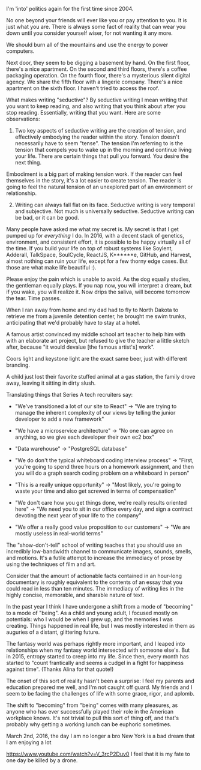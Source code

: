 I'm 'into' politics again for the first time since 2004.

No one beyond your friends will ever like you or pay attention to you.  It is
just what you are.  There is always some fact of reality that can wear you down 
until you consider yourself wiser, for not wanting it any more.

We should burn all of the mountains and use the energy to power computers.

Next door, they seem to be digging a basement by hand.  On the first floor,
there's a nice apartment.  On the second and third floors, there's a coffee
packaging operation.  On the fourth floor, there's a mysterious silent digital
agency.  We share the fifth floor with a lingerie company.  There's a nice
apartment on the sixth floor.  I haven't tried to access the roof.  

What makes writing "seductive"?  By seductive writing I mean writing that you
want to keep reading, and also writing that you think about after you stop
reading.  Essentially, writing that you want.  Here are some observations:

1) Two key aspects of seductive writing are the creation of tension, and
effectively embodying the reader within the story.  Tension doesn't necessarily
have to seem "tense".  The tension I'm referring to is the tension that compels
you to wake up in the morning and continue living your life.  There are certain
things that pull you forward.  You desire the next thing.  

Embodiment is a big part of making tension work.  If the reader can feel
themselves in the story, it's a lot easier to create tension.  The reader is
going to feel the natural tension of an unexplored part of an environment or
relationship.

2) Writing can always fall flat on its face.  Seductive writing is very temporal
and subjective.  Not much is universally seductive.  Seductive writing can be
bad, or it can be good.

Many people have asked me what my secret is.  My secret is that I get pumped up
for *everything* I do.  In 2016, with a decent stack of genetics, environment,
and consistent effort, it is possible to be happy virtually all of the time.  If
you build your life on top of robust systems like Soylent, Adderall, TalkSpace,
SoulCycle, ReactJS, K******e, GitHub, and Harvest, almost nothing can ruin your
life, except for a few thorny edge cases.  But those are what make life
beautiful :). 

Please enjoy the pain which is unable to avoid. 
As the dog equally studies, the gentleman equally plays. 
If you nap now, you will interpret a dream, but if 
you wake, you will realize it. 
Now drips the saliva, will become tomorrow the tear.
Time passes.

When I ran away from home and my dad had to fly to North Dakota to retrieve me
from a juvenile detention center, he brought me swim trunks, anticipating that
we'd probably have to stay at a hotel.

A famous artist convinced my middle school art teacher to help him with with an
elaborate art project, but refused to give the teacher a little sketch after,
because "it would devalue [the famous artist's] work".

Coors light and keystone light are the exact same beer, just with different
branding.

A child just lost their favorite stuffed animal at a gas station, the family
drove away, leaving it sitting in dirty slush.


Translating things that Series A tech recruiters say:

- "We've transitioned a lot of our site to React" -> "We are trying to manage the
inherent complexity of our views by telling the junior developer to add a new
framework"

- "We have a microservice architecture" -> "No one can agree on anything, so we
give each developer their own ec2 box"

- "Data warehouse" -> "PostgreSQL database"

- "We do don't the typical whiteboard coding interview process" -> "First, you're
going to spend three hours on a homework assignment, and then you will do a
graph search coding problem on a whiteboard in person"

- "This is a really unique opportunity" -> "Most likely, you're going to waste
your time and also get screwed in terms of compensation"

- "We don't care how you get things done, we're really results oriented here" ->
"We need you to sit in our office every day, and sign a contract
devoting the next year of your life to the company"

- "We offer a really good value proposition to our customers" -> "We are mostly
useless in real-world terms"

The "show-don't-tell" school of writing teaches that you should use an
incredibly low-bandwidth channel to communicate images, sounds, smells, and
motions.  It's a futile attempt to increase the immediacy of prose by using the
techniques of film and art.  

Consider that the amount of actionable facts contained in an hour-long
documentary is roughly equivalent to the contents of an essay that you could
read in less than ten minutes.  The immediacy of writing lies in the highly
concise, memorable, and sharable nature of text.

In the past year I think I have undergone a shift from a mode of "becoming" to a
mode of "being".  As a child and young adult, I focused mostly on potentials:
who I would be when I grew up, and the memories I was creating.  Things happened
in real life, but I was mostly interested in them as auguries of a distant,
glittering future.  

The fantasy world was perhaps rightly more important, and I leaped into
relationships when my fantasy world intersected with someone else's.  But in
2015, entropy started to creep into my life.  Since then, every month has
started to "count frantically and seems a cudgel in a fight for happiness
against time".  (Thanks Alina for that quote!)  

The onset of this sort of reality hasn't been a surprise: I feel my parents and
education prepared me well, and I'm not caught off guard.  My friends and I seem
to be facing the challenges of life with some grace, rigor, and aplomb.  

The shift to "becoming" from "being" comes with many pleasures, as anyone who
has ever successfully played their role in the American workplace knows.  It's
not trivial to pull this sort of thing off, and that's probably why getting a
working lunch can be euphoric sometimes.

March 2nd, 2016, the day I am no longer a bro
New York is a bad dream that I am enjoying a lot

https://www.youtube.com/watch?v=V_3rcP2Duv0
I feel that it is my fate to one day be killed by a drone.
